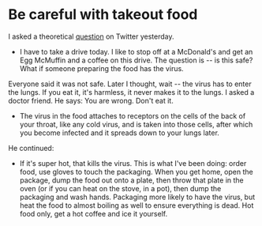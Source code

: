# Be careful with takeout food
I asked a theoretical <a href="https://twitter.com/davewiner/status/1239548652504391680">question</a> on Twitter yesterday.  
* I have to take a drive today. I like to stop off at a McDonald's and get an Egg McMuffin and a coffee on this drive. The question is -- is this safe? What if someone preparing the food has the virus.

Everyone said it was not safe. Later I thought, wait -- the virus has to enter the lungs. If you eat it, it's harmless, it never makes it to the lungs. I asked a doctor friend. He says: You are wrong. Don't eat it.
* The virus in the food attaches to receptors on the cells of the back of your throat, like any cold virus, and is taken into those cells, after which you become infected and it spreads down to your lungs later. 

He continued:
* If it's super hot, that kills the virus. This is what I've been doing: order food, use gloves to touch the packaging. When you get home, open the package, dump the food out onto a plate, then throw that plate in the oven (or if you can heat on the stove, in a pot), then dump the packaging and wash hands. Packaging more likely to have the virus, but heat the food to almost boiling as well to ensure everything is dead. Hot food only, get a hot coffee and ice it yourself. 

